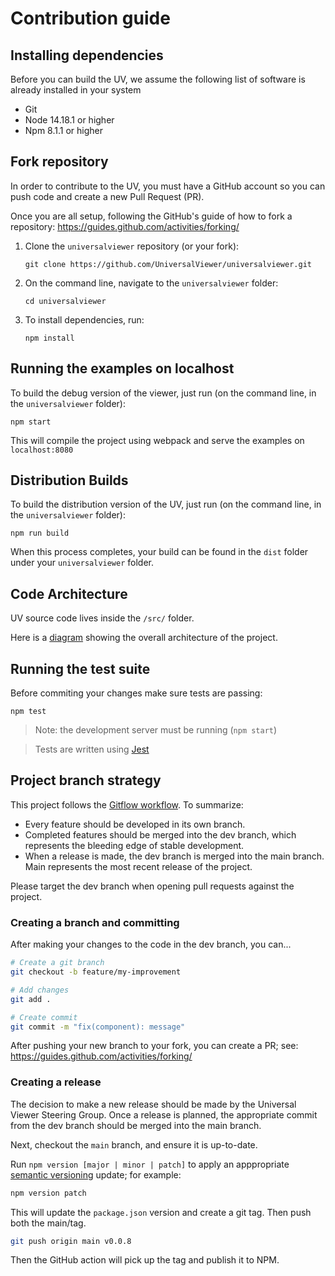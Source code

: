 # Contribution guide

## Installing dependencies

Before you can build the UV, we assume the following list of software is already installed in your system

- Git
- Node 14.18.1 or higher
- Npm 8.1.1 or higher

## Fork repository

In order to contribute to the UV, you must have a GitHub account so you can push code and create a new Pull Request (PR).

Once you are all setup, following the GitHub's guide of how to fork a repository: https://guides.github.com/activities/forking/

1. Clone the `universalviewer` repository (or your fork):

   `git clone https://github.com/UniversalViewer/universalviewer.git`

1. On the command line, navigate to the `universalviewer` folder:

   `cd universalviewer`

1. To install dependencies, run:

   `npm install`

## Running the examples on localhost

To build the debug version of the viewer, just run (on the command line, in the `universalviewer` folder):

    npm start

This will compile the project using webpack and serve the examples on `localhost:8080`

## Distribution Builds

To build the distribution version of the UV, just run (on the command line, in the `universalviewer` folder):

    npm run build

When this process completes, your build can be found in the `dist` folder under your `universalviewer` folder.

## Code Architecture

UV source code lives inside the `/src/` folder.

Here is a [diagram](https://docs.google.com/drawings/d/1i484Jd32FoLwtE5uvkBA6l5LV-DioSOZDIWD0WfhWl8/edit?usp=sharing) showing the overall architecture of the project.

## Running the test suite

Before commiting your changes make sure tests are passing:

```
npm test
```

> Note: the development server must be running (`npm start`)

> Tests are written using [Jest](https://jestjs.io/)

## Project branch strategy

This project follows the [Gitflow workflow](https://www.atlassian.com/git/tutorials/comparing-workflows/gitflow-workflow). To summarize:

- Every feature should be developed in its own branch.
- Completed features should be merged into the dev branch, which represents the bleeding edge of stable development.
- When a release is made, the dev branch is merged into the main branch. Main represents the most recent release of the project.

Please target the dev branch when opening pull requests against the project.

### Creating a branch and committing

After making your changes to the code in the dev branch, you can...

```bash
# Create a git branch
git checkout -b feature/my-improvement

# Add changes
git add .

# Create commit
git commit -m "fix(component): message"
```

After pushing your new branch to your fork, you can create a PR; see: https://guides.github.com/activities/forking/

### Creating a release

The decision to make a new release should be made by the Universal Viewer Steering Group. Once a release is planned, the appropriate commit from the dev branch should be merged into the main branch.

Next, checkout the `main` branch, and ensure it is up-to-date.

Run `npm version [major | minor | patch]` to apply an apppropriate [semantic versioning](https://semver.org/) update; for example:

```bash
npm version patch
```

This will update the `package.json` version and create a git tag. Then push both the main/tag.

```bash
git push origin main v0.0.8
```

Then the GitHub action will pick up the tag and publish it to NPM.